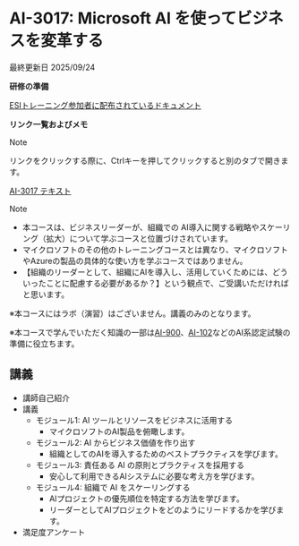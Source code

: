 # **AI-3017: Microsoft AI を使ってビジネスを変革する**

最終更新日 2025/09/24

**研修の準備**

[ESIトレーニング参加者に配布されているドキュメント](https://query.prod.cms.rt.microsoft.com/cms/api/am/binary/RE4Rje8)

**リンク一覧およびメモ**
> [!NOTE]
> リンクをクリックする際に、Ctrlキーを押してクリックすると別のタブで開きます。

[AI-3017 テキスト](https://learn.microsoft.com/ja-jp/training/paths/transform-your-business-with-microsoft-ai/)

> [!NOTE]
>  - 本コースは、ビジネスリーダーが、組織での AI導入に関する戦略やスケーリング（拡大）について学ぶコースと位置づけされています。
>  - マイクロソフトのその他のトレーニングコースとは異なり、マイクロソフトやAzureの製品の具体的な使い方を学ぶコースではありません。
>  - 【組織のリーダーとして、組織にAIを導入し、活用していくためには、どういったことに配慮する必要があるか？】という観点で、ご受講いただければと思います。

※本コースにはラボ（演習）はございません。講義のみのとなります。

※本コースで学んでいただく知識の一部は[AI-900](https://learn.microsoft.com/ja-jp/credentials/certifications/azure-ai-fundamentals/)、[AI-102](https://learn.microsoft.com/ja-jp/credentials/certifications/azure-ai-engineer/)などのAI系認定試験の準備に役立ちます。

## 講義
- 講師自己紹介
- 講義
  - モジュール1: AI ツールとリソースをビジネスに活用する
    - マイクロソフトのAI製品を俯瞰します。
  - モジュール2: AI からビジネス価値を作り出す
    - 組織としてのAIを導入するためのベストプラクティスを学びます。
  - モジュール3: 責任ある AI の原則とプラクティスを採用する
    - 安心して利用できるAIシステムに必要な考え方を学びます。
  - モジュール4: 組織で AI をスケーリングする
    - AIプロジェクトの優先順位を特定する方法を学びます。
    - リーダーとしてAIプロジェクトをどのようにリードするかを学びます。
- 満足度アンケート